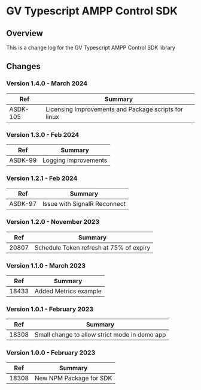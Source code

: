 # GV Typescript AMPP Control SDK

## Overview

This is a change log for the GV Typescript AMPP Control SDK library

## Changes

### Version 1.4.0 - March 2024

| Ref   | Summary                                                |
| ----- | ------------------------------------------------------ |
| ASDK-105 | Licensing Improvements and Package scripts for linux  |

### Version 1.3.0 - Feb 2024

| Ref   | Summary                                                |
| ----- | ------------------------------------------------------ |
| ASDK-99 | Logging improvements          |


### Version 1.2.1 - Feb 2024

| Ref   | Summary                                                |
| ----- | ------------------------------------------------------ |
| ASDK-97 | Issue with SignalR Reconnect          |


### Version 1.2.0 - November 2023

| Ref   | Summary                                                |
| ----- | ------------------------------------------------------ |
| 20807 | Schedule Token refresh at 75% of expiry          |


### Version 1.1.0 - March 2023

| Ref   | Summary                                                |
| ----- | ------------------------------------------------------ |
| 18433 | Added Metrics example          |



### Version 1.0.1 - February 2023

| Ref   | Summary                                                |
| ----- | ------------------------------------------------------ |
| 18308 | Small change to allow strict mode in demo app          |




### Version 1.0.0 - February 2023

| Ref   | Summary                                                |
| ----- | ------------------------------------------------------ |
| 18308 | New NPM Package for SDK                    |


